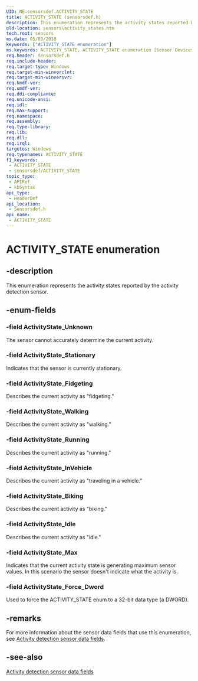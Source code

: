 ```yaml
---
UID: NE:sensorsdef.ACTIVITY_STATE
title: ACTIVITY_STATE (sensorsdef.h)
description: This enumeration represents the activity states reported by the activity detection sensor.
old-location: sensors\activity_states.htm
tech.root: sensors
ms.date: 05/03/2018
keywords: ["ACTIVITY_STATE enumeration"]
ms.keywords: ACTIVITY_STATE, ACTIVITY_STATE enumeration [Sensor Devices], ActivityState_Biking, ActivityState_Fidgeting, ActivityState_Force_Dword, ActivityState_Idle, ActivityState_InVehicle, ActivityState_Max, ActivityState_Running, ActivityState_Stationary, ActivityState_Unknown, ActivityState_Walking, sensors.activity_states, sensorsdef/ACTIVITY_STATE, sensorsdef/ActivityState_Biking, sensorsdef/ActivityState_Fidgeting, sensorsdef/ActivityState_Force_Dword, sensorsdef/ActivityState_Idle, sensorsdef/ActivityState_InVehicle, sensorsdef/ActivityState_Max, sensorsdef/ActivityState_Running, sensorsdef/ActivityState_Stationary, sensorsdef/ActivityState_Unknown, sensorsdef/ActivityState_Walking
req.header: sensorsdef.h
req.include-header: 
req.target-type: Windows
req.target-min-winverclnt: 
req.target-min-winversvr: 
req.kmdf-ver: 
req.umdf-ver: 
req.ddi-compliance: 
req.unicode-ansi: 
req.idl: 
req.max-support: 
req.namespace: 
req.assembly: 
req.type-library: 
req.lib: 
req.dll: 
req.irql: 
targetos: Windows
req.typenames: ACTIVITY_STATE
f1_keywords:
 - ACTIVITY_STATE
 - sensorsdef/ACTIVITY_STATE
topic_type:
 - APIRef
 - kbSyntax
api_type:
 - HeaderDef
api_location:
 - Sensorsdef.h
api_name:
 - ACTIVITY_STATE
---
```


# ACTIVITY_STATE enumeration


## -description

This enumeration represents the activity states reported by the activity detection sensor.

## -enum-fields

### -field ActivityState_Unknown

The sensor cannot accurately determine the current activity.

### -field ActivityState_Stationary

Indicates that the sensor is currently stationary.

### -field ActivityState_Fidgeting

Describes the current activity as "fidgeting."

### -field ActivityState_Walking

Describes the current activity as "walking."

### -field ActivityState_Running

Describes the current activity as "running."

### -field ActivityState_InVehicle

Describes the current activity as "traveling in a vehicle."

### -field ActivityState_Biking

Describes the current activity as "biking."

### -field ActivityState_Idle

Describes the current activity as "idle."

### -field ActivityState_Max

Indicates that the current activity state is generating maximum sensor values. In this scenario the sensor doesn't indicate what the activity is.

### -field ActivityState_Force_Dword

Used to force the ACTIVITY_STATE enum to a 32-bit data type (a DWORD).

## -remarks

For more information about the sensor data fields that use this enumeration, see <a href="/windows-hardware/drivers/sensors/activity-detection-sensor-data-fields">Activity detection sensor data fields</a>.

## -see-also

<a href="/windows-hardware/drivers/sensors/activity-detection-sensor-data-fields">Activity detection sensor data fields</a>
